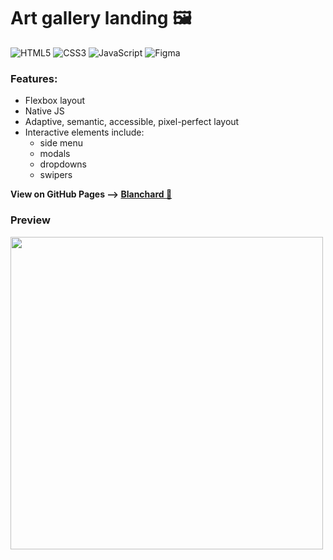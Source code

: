 # Art gallery landing :framed_picture:
![HTML5](https://img.shields.io/badge/html5-%23E34F26.svg?style=for-the-badge&logo=html5&logoColor=white)
![CSS3](https://img.shields.io/badge/css3-%231572B6.svg?style=for-the-badge&logo=css3&logoColor=white)
![JavaScript](https://img.shields.io/badge/javascript-%23323330.svg?style=for-the-badge&logo=javascript&logoColor=%23F7DF1E)
![Figma](https://img.shields.io/badge/figma-%23F24E1E.svg?style=for-the-badge&logo=figma&logoColor=white)

### Features:
- Flexbox layout
- Native JS
- Adaptive, semantic, accessible, pixel-perfect layout
- Interactive elements include:
    - side menu
    - modals
    - dropdowns
    - swipers

**View on GitHub Pages --> [Blanchard :art:](https://yuann-se.github.io/Blanchard/)**

### Preview
<img width="500" src="https://drive.google.com/uc?export=view&id=11wumakrBuT6WKf5vGlXX89DzF0KLhyDT"/>

